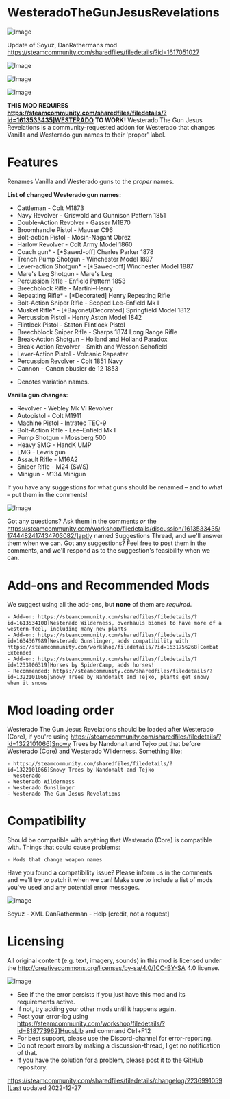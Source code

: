 # WesteradoTheGunJesusRevelations

![Image](https://i.imgur.com/buuPQel.png)

Update of Soyuz, DanRathermans mod
https://steamcommunity.com/sharedfiles/filedetails/?id=1617051027

![Image](https://i.imgur.com/pufA0kM.png)

	
![Image](https://i.imgur.com/Z4GOv8H.png)


![Image](https://i.imgur.com/FDJGOjT.png)

**THIS MOD REQUIRES https://steamcommunity.com/sharedfiles/filedetails/?id=1613533435]WESTERADO TO WORK!**
Westerado The Gun Jesus Revelations is a community-requested addon for Westerado that changes Vanilla and Westerado gun names to their 'proper' label.

# Features

Renames Vanilla and Westerado guns to the *proper* names. 

**List of changed Westerado gun names:**


- Cattleman - Colt M1873
- Navy Revolver - Griswold and Gunnison Pattern 1851
- Double-Action Revolver - Gasser M1870
- Broomhandle Pistol - Mauser C96
- Bolt-action Pistol - Mosin-Nagant Obrez
- Harlow Revolver - Colt Army Model 1860
- Coach gun* - [*Sawed-off] Charles Parker 1878
- Trench Pump Shotgun - Winchester Model 1897
- Lever-action Shotgun* - [*Sawed-off] Winchester Model 1887
- Mare's Leg Shotgun - Mare's Leg
- Percussion Rifle - Enfield Pattern 1853
- Breechblock Rifle - Martini–Henry
- Repeating Rifle* - [*Decorated] Henry Repeating Rifle
- Bolt-Action Sniper Rifle - Scoped Lee–Enfield Mk I
- Musket Rifle* - [*Bayonet/Decorated] Springfield Model 1812
- Percussion Pistol - Henry Aston Model 1842
- Flintlock Pistol - Staton Flintlock Pistol
- Breechblock Sniper Rifle - Sharps 1874 Long Range Rifle
- Break-Action Shotgun - Holland and Holland Paradox
- Break-Action Revolver - Smith and Wesson Schofield
- Lever-Action Pistol - Volcanic Repeater
- Percussion Revolver - Colt 1851 Navy
- Cannon - Canon obusier de 12 1853


* Denotes variation names.

**Vanilla gun changes:**


- Revolver - Webley Mk VI Revolver
- Autopistol - Colt M1911
- Machine Pistol - Intratec TEC-9
- Bolt-Action Rifle - Lee–Enfield Mk I
- Pump Shotgun - Mossberg 500
- Heavy SMG - HandK UMP
- LMG - Lewis gun
- Assault Rifle - M16A2
- Sniper Rifle - M24 (SWS)
- Minigun - M134 Minigun



If you have any suggestions for what guns should be renamed – and to what – put them in the comments!

![Image](https://i.imgur.com/1pcYJRI.png)

Got any questions? Ask them in the comments *or* the https://steamcommunity.com/workshop/filedetails/discussion/1613533435/1744482417434703082/]aptly named Suggestions Thread, and we'll answer them when we can. Got any suggestions? Feel free to post them in the comments, and we'll respond as to the suggestion's feasibility when we can.

# Add-ons and Recommended Mods

We suggest using all the add-ons, but **none** of them are *required*.


    - Add-on: https://steamcommunity.com/sharedfiles/filedetails/?id=1613534100]Westerado Wilderness, overhauls biomes to have more of a western-feel, including many new plants
    - Add-on: https://steamcommunity.com/sharedfiles/filedetails/?id=1634367989]Westerado Gunslinger, adds compatibility with https://steamcommunity.com/workshop/filedetails/?id=1631756268]Combat Extended
    - Add-on: https://steamcommunity.com/sharedfiles/filedetails/?id=1233906319]Horses by SpiderCamp, adds horses!
    - Recommended: https://steamcommunity.com/sharedfiles/filedetails/?id=1322101066]Snowy Trees by Nandonalt and Tejko, plants get snowy when it snows



# Mod loading order

Westerado The Gun Jesus Revelations should be loaded after Westerado (Core), if you're using https://steamcommunity.com/sharedfiles/filedetails/?id=1322101066]Snowy Trees by Nandonalt and Tejko put that before Westerado (Core) and Westerado WIlderness. Something like:


    - https://steamcommunity.com/sharedfiles/filedetails/?id=1322101066]Snowy Trees by Nandonalt and Tejko
    - Westerado
    - Westerado Wilderness
    - Westerado Gunslinger
    - Westerado The Gun Jesus Revelations



# Compatibility

Should be compatible with anything that Westerado (Core) is compatible with. Things that could cause problems:


    - Mods that change weapon names



Have you found a compatibility issue? Please inform us in the comments and we'll try to patch it when we can! Make sure to include a list of mods you've used and any potential error messages.

![Image](https://i.imgur.com/AoyjZj7.png)

Soyuz - XML
DanRatherman - Help  [credit, not a request]

# Licensing

All original content (e.g. text, imagery, sounds) in this mod is licensed under the http://creativecommons.org/licenses/by-sa/4.0/]CC-BY-SA 4.0 license.

![Image](https://i.imgur.com/PwoNOj4.png)



-  See if the the error persists if you just have this mod and its requirements active.
-  If not, try adding your other mods until it happens again.
-  Post your error-log using https://steamcommunity.com/workshop/filedetails/?id=818773962]HugsLib and command Ctrl+F12
-  For best support, please use the Discord-channel for error-reporting.
-  Do not report errors by making a discussion-thread, I get no notification of that.
-  If you have the solution for a problem, please post it to the GitHub repository.




https://steamcommunity.com/sharedfiles/filedetails/changelog/2236991059]Last updated 2022-12-27
